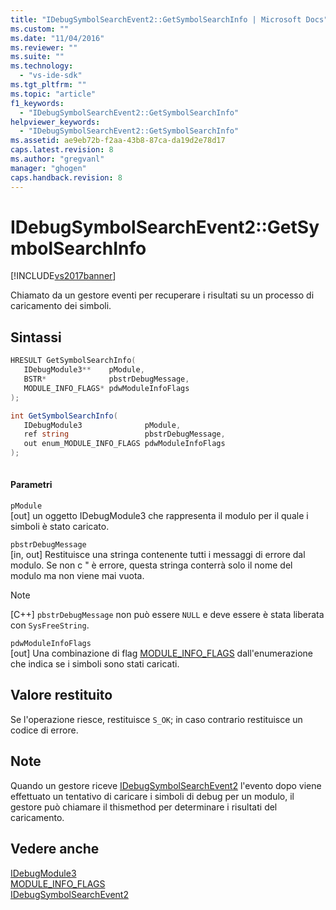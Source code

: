 ```yaml
---
title: "IDebugSymbolSearchEvent2::GetSymbolSearchInfo | Microsoft Docs"
ms.custom: ""
ms.date: "11/04/2016"
ms.reviewer: ""
ms.suite: ""
ms.technology: 
  - "vs-ide-sdk"
ms.tgt_pltfrm: ""
ms.topic: "article"
f1_keywords: 
  - "IDebugSymbolSearchEvent2::GetSymbolSearchInfo"
helpviewer_keywords: 
  - "IDebugSymbolSearchEvent2::GetSymbolSearchInfo"
ms.assetid: ae9eb72b-f2aa-43b8-87ca-da19d2e78d17
caps.latest.revision: 8
ms.author: "gregvanl"
manager: "ghogen"
caps.handback.revision: 8
---
```

# IDebugSymbolSearchEvent2::GetSymbolSearchInfo
[!INCLUDE[vs2017banner](../../../code-quality/includes/vs2017banner.md)]

Chiamato da un gestore eventi per recuperare i risultati su un processo di caricamento dei simboli.  
  
## Sintassi  
  
```cpp  
HRESULT GetSymbolSearchInfo(  
   IDebugModule3**    pModule,  
   BSTR*              pbstrDebugMessage,  
   MODULE_INFO_FLAGS* pdwModuleInfoFlags  
);  
```  
  
```c#  
int GetSymbolSearchInfo(  
   IDebugModule3              pModule,   
   ref string                 pbstrDebugMessage,   
   out enum_MODULE_INFO_FLAGS pdwModuleInfoFlags  
);  
  
```  
  
#### Parametri  
 `pModule`  
 \[out\]  un oggetto IDebugModule3 che rappresenta il modulo per il quale i simboli è stato caricato.  
  
 `pbstrDebugMessage`  
 \[in, out\]  Restituisce una stringa contenente tutti i messaggi di errore dal modulo.  Se non c " è errore, questa stringa conterrà solo il nome del modulo ma non viene mai vuota.  
  
> [!NOTE]
>  \[C\+\+\] `pbstrDebugMessage` non può essere `NULL` e deve essere è stata liberata con `SysFreeString`.  
  
 `pdwModuleInfoFlags`  
 \[out\]  Una combinazione di flag [MODULE\_INFO\_FLAGS](../../../extensibility/debugger/reference/module-info-flags.md) dall'enumerazione che indica se i simboli sono stati caricati.  
  
## Valore restituito  
 Se l'operazione riesce, restituisce `S_OK`; in caso contrario restituisce un codice di errore.  
  
## Note  
 Quando un gestore riceve [IDebugSymbolSearchEvent2](../../../extensibility/debugger/reference/idebugsymbolsearchevent2.md) l'evento dopo viene effettuato un tentativo di caricare i simboli di debug per un modulo, il gestore può chiamare il thismethod per determinare i risultati del caricamento.  
  
## Vedere anche  
 [IDebugModule3](../../../extensibility/debugger/reference/idebugmodule3.md)   
 [MODULE\_INFO\_FLAGS](../../../extensibility/debugger/reference/module-info-flags.md)   
 [IDebugSymbolSearchEvent2](../../../extensibility/debugger/reference/idebugsymbolsearchevent2.md)